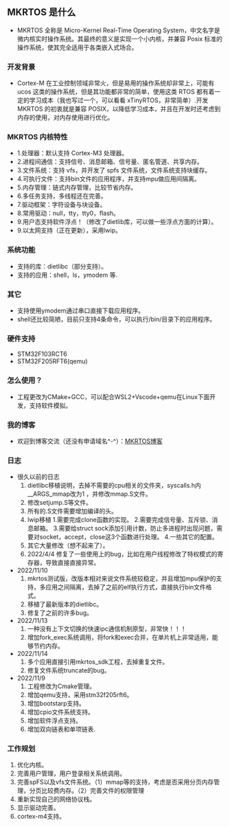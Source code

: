 ## MKRTOS 是什么

- MKRTOS 全称是 Micro-Kernel Real-Time Operating System，中文名字是微内核实时操作系统。其最终的意义是实现一个小内核，并兼容 Posix 标准的操作系统，使其完全适用于各类嵌入式场合。

### 开发背景

- Cortex-M 在工业控制领域非常火，但是易用的操作系统却非常上，可能有 ucos 这类的操作系统，但是其功能都非常的简单，使用这类 RTOS 都有着一定的学习成本（我也写过一个，可以看看 xTinyRTOS，非常简单）.开发 MKRTOS 的初衷就是兼容 POSIX，以降低学习成本，并且在开发时还考虑到内存的使用，对内存使用进行优化。

### MKRTOS 内核特性

- 1.处理器：默认支持 Cortex-M3 处理器。
- 2.进程间通信：支持信号、消息邮箱、信号量、匿名管道、共享内存。
- 3.文件系统：支持 vfs，并开发了 spfs 文件系统，文件系统支持块缓存。
- 4.可执行文件：支持bin文件的应用程序，并支持mpu做应用间隔离。
- 5.内存管理：链式内存管理，比较节省内存。
- 6.多任务支持，多线程还在完善。 
- 7.驱动框架：字符设备与块设备。
- 8.常用驱动：null，tty，tty0，flash。
- 9.用户态支持软件浮点！（修改了dietlib库，可以做一些浮点方面的计算）。
- 9.以太网支持（正在更新），采用lwip。

### 系统功能

- 支持的库：dietlibc（部分支持）。
- 支持的应用：shell，ls，ymodem 等.
### 其它
- 支持使用ymodem通过串口直接下载应用程序。
- shell还比较简陋，目前只支持4条命令，可以执行/bin/目录下的应用程序。
### 硬件支持
- STM32F103RCT6
- STM32F205RFT6(qemu)

### 怎么使用？

- 工程更改为CMake+GCC，可以配合WSL2+Vscode+qemu在Linux下面开发，支持软件模拟。

### 我的博客

- 欢迎到博客交流（还没有申请域名^-^）：[MKRTOS博客](http://124.222.90.143/)

### 日志
* 很久以前的日志
  1. dietlibc移植说明，去掉不需要的cpu相关的文件夹，syscalls.h内__ARGS_mmap改为1 ，并修改mmap.S文件。
  2. 修改setjump.S等文件。
  3. 所有的.S文件需要增加编译的头。
  4. lwip移植
      1.需要完成clone函数的实现。
      2.需要完成信号量、互斥锁、消息邮箱。
      3.需要给struct sock添加引用计数，防止多进程时出现问题，需要对socket，accept，close这3个函数进行处理。
      4.一些其它的配置。
  5. 其它大量修改（想不起来了）。
  6. 2022/4/4 修复了一些使用上的bug，比如在用户线程修改了特权模式的寄存器，导致直接直接异常。
* 2022/11/10
  1. mkrtos测试版，改版本相对来说文件系统较稳定，并且增加mpu保护的支持，多应用之间隔离，去掉了之前的elf执行方式，直接执行bin文件格式。
  2. 移植了最新版本的dietlibc。
  3. 修复了之前的许多bug。
* 2022/11/13
  1. 一种没有上下文切换的快速ipc通信机制原型，非常快！！！
  2. 增加fork_exec系统调用，将fork和exec合并，在单片机上非常适用，能够节约内存。
* 2022/11/14
  1. 多个应用直接引用mkrtos_sdk工程，去掉重复文件。
  2. 修复文件系统truncate的bug。
* 2022/11/9
  1. 工程修改为Cmake管理。
  2. 增加qemu支持，采用stm32f205rft6。
  3. 增加bootstarp支持。
  4. 增加cpio文件系统支持。
  5. 增加软件浮点支持。
  6. 增加双向链表和单项链表.
### 工作规划
1. 优化内核。
2. 完善用户管理，用户登录相关系统调用。
3. 完善spFS以及vfs文件系统。（1）mmap等的支持，考虑是否采用分页内存管理，分页比较费内存。（2）完善文件的权限管理
4. 重新实现自己的网络协议栈。
5. 显示驱动完善。
7. cortex-m4支持。
